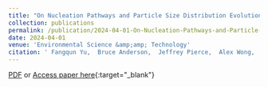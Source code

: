 ```yaml
---
title: "On Nucleation Pathways and Particle Size Distribution Evolutions in Stratospheric Aircraft Exhaust Plumes with H2SO4 Enhancement"
collection: publications
permalink: /publication/2024-04-01-On-Nucleation-Pathways-and-Particle-Size-Distribution-Evolutions-in-Stratospheric-Aircraft-Exhaust-Plumes-with-H2SO4-Enhancement
date: 2024-04-01
venue: 'Environmental Science &amp;amp; Technology'
citation: ' Fangqun Yu,  Bruce Anderson,  Jeffrey Pierce,  Alex Wong,  Arshad Nair,  Gan Luo,  Jason Herb, &quot;On Nucleation Pathways and Particle Size Distribution Evolutions in Stratospheric Aircraft Exhaust Plumes with H2SO4 Enhancement.&quot; Environmental Science &amp;amp;amp; Technology, 2024.'
---
```

[PDF](/files/Yu2024-stratosphereaircraftplumenucleation.pdf) or [Access paper here](https://doi.org/10.1021/acs.est.3c08408){:target="_blank"}